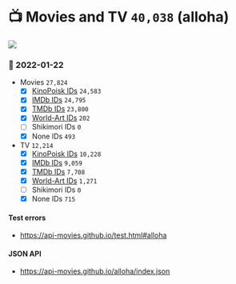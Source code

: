 # :tv: Movies and TV `40,038` (alloha)

<a href="https://API-Movies.github.io"><img src="https://API-Movies.github.io/banner.png?cache"></a>

### :date: 2022-01-22
- Movies `27,824`
  - [x] <a href="https://API-Movies.github.io/alloha/movie_kinopoisk_ids.json">KinoPoisk IDs</a> `24,583`
  - [x] <a href="https://API-Movies.github.io/alloha/movie_imdb_ids.json">IMDb IDs</a> `24,795`
  - [x] <a href="https://API-Movies.github.io/alloha/movie_tmdb_ids.json">TMDb IDs</a> `23,800`
  - [x] <a href="https://API-Movies.github.io/alloha/movie_world_art_ids.json">World-Art IDs</a> `202`
  - [ ] Shikimori IDs `0`
  - [x] None IDs `493`
- TV `12,214`
  - [x] <a href="https://API-Movies.github.io/alloha/tv_kinopoisk_ids.json">KinoPoisk IDs</a> `10,228`
  - [x] <a href="https://API-Movies.github.io/alloha/tv_imdb_ids.json">IMDb IDs</a> `9,059`
  - [x] <a href="https://API-Movies.github.io/alloha/tv_tmdb_ids.json">TMDb IDs</a> `7,708`
  - [x] <a href="https://API-Movies.github.io/alloha/tv_world_art_ids.json">World-Art IDs</a> `1,271`
  - [ ] Shikimori IDs `0`
  - [x] None IDs `715`
#### Test errors
- <a href='https://api-movies.github.io/test.html#alloha'>https://api-movies.github.io/test.html#alloha</a>
#### JSON API
- <a href='https://api-movies.github.io/alloha/index.json'>https://api-movies.github.io/alloha/index.json</a>
